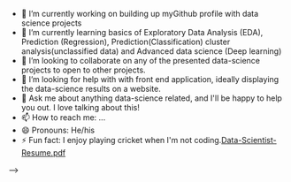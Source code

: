 - 🔭 I’m currently working on building up myGithub profile with data science projects
- 🌱 I’m currently learning basics of Exploratory Data Analysis (EDA), Prediction (Regression), Prediction(Classification) cluster analysis(unclassified data) and Advanced 
     data science (Deep learning)
- 👯 I’m looking to collaborate on any of the presented data-science projects to open to other projects.
- 🤔 I’m looking for help with with front end application, ideally displaying the data-science results on a website.
- 💬 Ask me about anything data-science related, and I'll be happy to help you out. I love talking about this!
- 📫 How to reach me: ...
- 😄 Pronouns: He/his
- ⚡ Fun fact: I enjoy playing cricket when I'm not coding.[Data-Scientist-Resume.pdf](https://github.com/Hishashank/Hishashank/files/11924181/Data-Scientist-Resume.pdf)

-->
